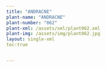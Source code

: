 ```yaml
---
title: "ANDRACNE"
plant-name: "ANDRACNE"
plant-number: "062"
plant-xml: /assets/xml/plant062.xml
plant-img: /assets/img/plant062.jpg
layout: single-xml
toc:true


---
```

